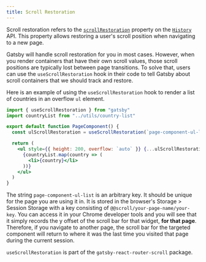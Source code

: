 ```yaml
---
title: Scroll Restoration
---
```


Scroll restoration refers to the [`scrollRestoration`](https://developer.mozilla.org/en-US/docs/Web/API/History/scrollRestoration) property on the [`History`](https://developer.mozilla.org/en-US/docs/Web/API/History) API. This property allows restoring a user's scroll position when navigating to a new page.

Gatsby will handle scroll restoration for you in most cases. However, when you render containers that have their own scroll values, those scroll positions are typically lost between page transitions. To solve that, users can use the `useScrollRestoration` hook in their code to tell Gatsby about scroll containers that we should track and restore.

Here is an example of using the `useScrollRestoration` hook to render a list of countries in an overflow `ul` element.

```jsx
import { useScrollRestoration } from "gatsby"
import countryList from "../utils/country-list"

export default function PageComponent() {
  const ulScrollRestoration = useScrollRestoration(`page-component-ul-list`)

  return (
    <ul style={{ height: 200, overflow: `auto` }} {...ulScrollRestoration}>
      {countryList.map(country => (
        <li>{country}</li>
      ))}
    </ul>
  )
}
```

The string `page-component-ul-list` is an arbitrary key. It should be unique for the page you are using it in. It is stored in the browser's Storage > Session Storage with a key consisting of `@@scroll/your-page-name/your-key`. You can access it in your Chrome developer tools and you will see that it simply records the y offset of the scroll bar for that widget, **for that page**. Therefore, if you navigate to another page, the scroll bar for the targeted component will return to where it was the last time you visited that page during the current session.

`useScrollRestoration` is part of the `gatsby-react-router-scroll` package.
